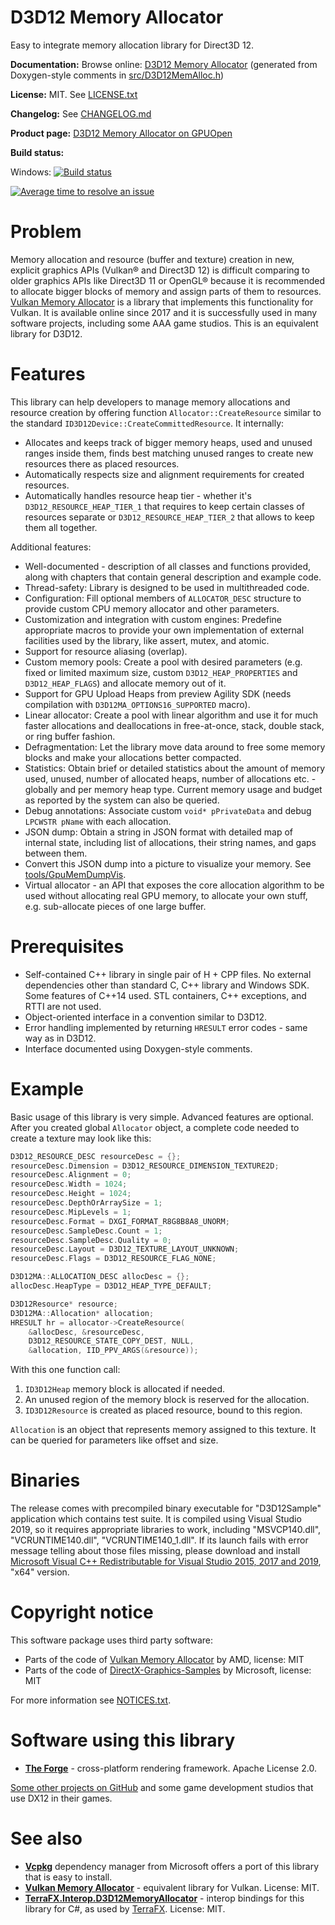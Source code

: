 # D3D12 Memory Allocator

Easy to integrate memory allocation library for Direct3D 12.

**Documentation:** Browse online: [D3D12 Memory Allocator](https://gpuopen-librariesandsdks.github.io/D3D12MemoryAllocator/html/) (generated from Doxygen-style comments in [src/D3D12MemAlloc.h](src/D3D12MemAlloc.h))

**License:** MIT. See [LICENSE.txt](LICENSE.txt)

**Changelog:** See [CHANGELOG.md](CHANGELOG.md)

**Product page:** [D3D12 Memory Allocator on GPUOpen](https://gpuopen.com/gaming-product/d3d12-memory-allocator/)

**Build status:**

Windows: [![Build status](https://ci.appveyor.com/api/projects/status/860i07bxv55ydgvg?svg=true)](https://ci.appveyor.com/project/adam-sawicki-amd/d3d12memoryallocator)

[![Average time to resolve an issue](http://isitmaintained.com/badge/resolution/GPUOpen-LibrariesAndSDKs/D3D12MemoryAllocator.svg)](http://isitmaintained.com/project/GPUOpen-LibrariesAndSDKs/D3D12MemoryAllocator "Average time to resolve an issue")

# Problem

Memory allocation and resource (buffer and texture) creation in new, explicit graphics APIs (Vulkan® and Direct3D 12) is difficult comparing to older graphics APIs like Direct3D 11 or OpenGL® because it is recommended to allocate bigger blocks of memory and assign parts of them to resources. [Vulkan Memory Allocator](https://github.com/GPUOpen-LibrariesAndSDKs/VulkanMemoryAllocator/) is a library that implements this functionality for Vulkan. It is available online since 2017 and it is successfully used in many software projects, including some AAA game studios. This is an equivalent library for D3D12.

# Features

This library can help developers to manage memory allocations and resource creation by offering function `Allocator::CreateResource` similar to the standard `ID3D12Device::CreateCommittedResource`. It internally:

- Allocates and keeps track of bigger memory heaps, used and unused ranges inside them, finds best matching unused ranges to create new resources there as placed resources.
- Automatically respects size and alignment requirements for created resources.
- Automatically handles resource heap tier - whether it's `D3D12_RESOURCE_HEAP_TIER_1` that requires to keep certain classes of resources separate or `D3D12_RESOURCE_HEAP_TIER_2` that allows to keep them all together.

Additional features:

- Well-documented - description of all classes and functions provided, along with chapters that contain general description and example code.
- Thread-safety: Library is designed to be used in multithreaded code.
- Configuration: Fill optional members of `ALLOCATOR_DESC` structure to provide custom CPU memory allocator and other parameters.
- Customization and integration with custom engines: Predefine appropriate macros to provide your own implementation of external facilities used by the library, like assert, mutex, and atomic.
- Support for resource aliasing (overlap).
- Custom memory pools: Create a pool with desired parameters (e.g. fixed or limited maximum size, custom `D3D12_HEAP_PROPERTIES` and `D3D12_HEAP_FLAGS`) and allocate memory out of it.
- Support for GPU Upload Heaps from preview Agility SDK (needs compilation with `D3D12MA_OPTIONS16_SUPPORTED` macro).
- Linear allocator: Create a pool with linear algorithm and use it for much faster allocations and deallocations in free-at-once, stack, double stack, or ring buffer fashion.
- Defragmentation: Let the library move data around to free some memory blocks and make your allocations better compacted.
- Statistics: Obtain brief or detailed statistics about the amount of memory used, unused, number of allocated heaps, number of allocations etc. - globally and per memory heap type. Current memory usage and budget as reported by the system can also be queried.
- Debug annotations: Associate custom `void* pPrivateData` and debug `LPCWSTR pName` with each allocation.
- JSON dump: Obtain a string in JSON format with detailed map of internal state, including list of allocations, their string names, and gaps between them.
- Convert this JSON dump into a picture to visualize your memory. See [tools/GpuMemDumpVis](tools/GpuMemDumpVis/README.md).
- Virtual allocator - an API that exposes the core allocation algorithm to be used without allocating real GPU memory, to allocate your own stuff, e.g. sub-allocate pieces of one large buffer.

# Prerequisites

- Self-contained C++ library in single pair of H + CPP files. No external dependencies other than standard C, C++ library and Windows SDK. Some features of C++14 used. STL containers, C++ exceptions, and RTTI are not used.
- Object-oriented interface in a convention similar to D3D12.
- Error handling implemented by returning `HRESULT` error codes - same way as in D3D12.
- Interface documented using Doxygen-style comments.

# Example

Basic usage of this library is very simple. Advanced features are optional. After you created global `Allocator` object, a complete code needed to create a texture may look like this:

```cpp
D3D12_RESOURCE_DESC resourceDesc = {};
resourceDesc.Dimension = D3D12_RESOURCE_DIMENSION_TEXTURE2D;
resourceDesc.Alignment = 0;
resourceDesc.Width = 1024;
resourceDesc.Height = 1024;
resourceDesc.DepthOrArraySize = 1;
resourceDesc.MipLevels = 1;
resourceDesc.Format = DXGI_FORMAT_R8G8B8A8_UNORM;
resourceDesc.SampleDesc.Count = 1;
resourceDesc.SampleDesc.Quality = 0;
resourceDesc.Layout = D3D12_TEXTURE_LAYOUT_UNKNOWN;
resourceDesc.Flags = D3D12_RESOURCE_FLAG_NONE;

D3D12MA::ALLOCATION_DESC allocDesc = {};
allocDesc.HeapType = D3D12_HEAP_TYPE_DEFAULT;

D3D12Resource* resource;
D3D12MA::Allocation* allocation;
HRESULT hr = allocator->CreateResource(
    &allocDesc, &resourceDesc,
    D3D12_RESOURCE_STATE_COPY_DEST, NULL,
    &allocation, IID_PPV_ARGS(&resource));
```

With this one function call:

1. `ID3D12Heap` memory block is allocated if needed.
2. An unused region of the memory block is reserved for the allocation.
3. `ID3D12Resource` is created as placed resource, bound to this region.

`Allocation` is an object that represents memory assigned to this texture. It can be queried for parameters like offset and size.

# Binaries

The release comes with precompiled binary executable for "D3D12Sample" application which contains test suite. It is compiled using Visual Studio 2019, so it requires appropriate libraries to work, including "MSVCP140.dll", "VCRUNTIME140.dll", "VCRUNTIME140_1.dll". If its launch fails with error message telling about those files missing, please download and install [Microsoft Visual C++ Redistributable for Visual Studio 2015, 2017 and 2019](https://support.microsoft.com/en-us/help/2977003/the-latest-supported-visual-c-downloads), "x64" version.

# Copyright notice

This software package uses third party software:

- Parts of the code of [Vulkan Memory Allocator](https://github.com/GPUOpen-LibrariesAndSDKs/VulkanMemoryAllocator/) by AMD, license: MIT
- Parts of the code of [DirectX-Graphics-Samples](https://github.com/microsoft/DirectX-Graphics-Samples) by Microsoft, license: MIT

For more information see [NOTICES.txt](NOTICES.txt).

# Software using this library

- **[The Forge](https://github.com/ConfettiFX/The-Forge)** - cross-platform rendering framework. Apache License 2.0.

[Some other projects on GitHub](https://github.com/search?q=D3D12MemAlloc.h&type=Code) and some game development studios that use DX12 in their games.

# See also

- **[Vcpkg](https://github.com/Microsoft/vcpkg)** dependency manager from Microsoft offers a port of this library that is easy to install.
- **[Vulkan Memory Allocator](https://github.com/GPUOpen-LibrariesAndSDKs/VulkanMemoryAllocator/)** - equivalent library for Vulkan. License: MIT.
- **[TerraFX.Interop.D3D12MemoryAllocator](https://github.com/terrafx/terrafx.interop.d3d12memoryallocator)** - interop bindings for this library for C#, as used by [TerraFX](https://github.com/terrafx/terrafx). License: MIT.
